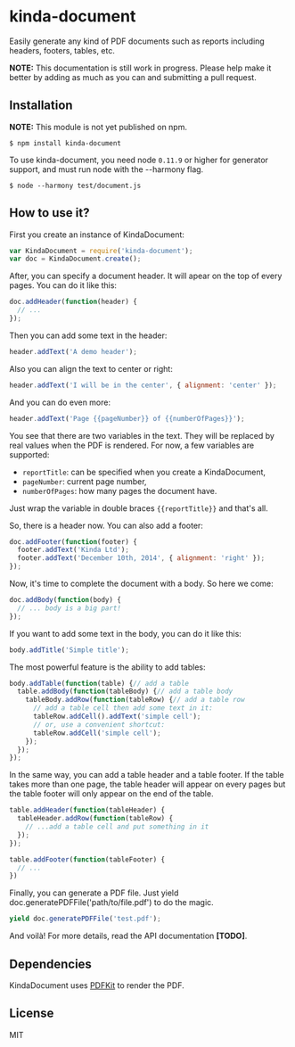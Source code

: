 # kinda-document

Easily generate any kind of PDF documents such as reports including headers, footers, tables, etc.

**NOTE:** This documentation is still work in progress. Please help make it better by adding as much as you can and submitting a pull request.

## Installation

**NOTE:** This module is not yet published on npm.

```
$ npm install kinda-document
```

To use kinda-document, you need node `0.11.9` or higher for generator support, and must run node with the --harmony flag.

```
$ node --harmony test/document.js
```

## How to use it?

First you create an instance of KindaDocument:

```js
var KindaDocument = require('kinda-document');
var doc = KindaDocument.create();
```

After, you can specify a document header. It will apear on the top of every pages. You can do it like this:

```js
doc.addHeader(function(header) {
  // ...
});
```

Then you can add some text in the header:

```js
header.addText('A demo header');
```

Also you can align the text to center or right:

```js
header.addText('I will be in the center', { alignment: 'center' });
```

And you can do even more:

```js
header.addText('Page {{pageNumber}} of {{numberOfPages}}');
```

You see that there are two variables in the text. They will be replaced by real values when the PDF is rendered. For now, a few variables are supported:

  - `reportTitle`: can be specified when you create a KindaDocument,
  - `pageNumber`: current page number,
  - `numberOfPages`: how many pages the document have.

Just wrap the variable in double braces `{{reportTitle}}` and that's all.

So, there is a header now. You can also add a footer:

```js
doc.addFooter(function(footer) {
  footer.addText('Kinda Ltd');
  footer.addText('December 10th, 2014', { alignment: 'right' });
});
```

Now, it's time to complete the document with a body. So here we come:

```js
doc.addBody(function(body) {
  // ... body is a big part!
});
```

If you want to add some text in the body, you can do it like this:

```js
body.addTitle('Simple title');
```

The most powerful feature is the ability to add tables:

```js
body.addTable(function(table) {// add a table
  table.addBody(function(tableBody) {// add a table body
    tableBody.addRow(function(tableRow) {// add a table row
      // add a table cell then add some text in it:
      tableRow.addCell().addText('simple cell');
      // or, use a convenient shortcut:
      tableRow.addCell('simple cell');
    });
  });
});
```

In the same way, you can add a table header and a table footer. If the table takes more than one page, the table header will appear on every pages but the table footer will only appear on the end of the table.

```js
table.addHeader(function(tableHeader) {
  tableHeader.addRow(function(tableRow) {
    // ...add a table cell and put something in it
  });
});

table.addFooter(function(tableFooter) {
  // ...
})
```

Finally, you can generate a PDF file. Just yield doc.generatePDFFile('path/to/file.pdf') to do the magic.

```js
yield doc.generatePDFFile('test.pdf');
```

And voilà! For more details, read the API documentation **[TODO]**.

## Dependencies

KindaDocument uses [PDFKit](https://github.com/devongovett/pdfkit) to render the PDF.

## License

MIT
